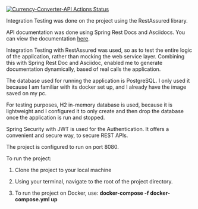 [![Currency-Converter-API Actions Status](https://github.com/morlimoore/currency_converter_api/workflows/Currency-Converter-API/badge.svg)](https://github.com/morlimoore/currency_converter_api/actions)


Integration Testing was done on the project using the RestAssured library.

API documentation was done using Spring Rest Docs and Asciidocs.
You can view the documentation [here](http://localhost:63342/currencyconverterapi/target/generated-docs/currencyconverterapi.html?_ijt=7v6pa6npogi0a42hmvcpakhnln).

Integration Testing with RestAssured was used, so as to test the entire logic of the application, rather than mocking the web service layer.
Combining this with Spring Rest Doc and Asciidoc, enabled me to generate documentation dynamically, based of real calls the application.

The database used for running the application is PostgreSQL. I only used it because I am familiar with its docker set up, and I already have the image saved on my pc.

For testing purposes, H2 in-memory database is used, because it is lightweight and I configured it to only create and then drop the database once the application is run and stopped.

Spring Security with JWT is used for the Authentication. It offers a convenient and secure way, to secure REST APIs.

The project is configured to run on port 8080.

To run the project:

 1. Clone the project to your local machine
 
 2. Using your terminal, navigate to the root of the project directory.
 
 3. To run the project on Docker, use: **docker-compose -f docker-compose.yml up**

